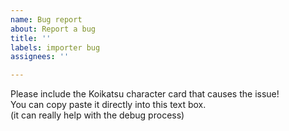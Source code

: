 ```yaml
---
name: Bug report
about: Report a bug
title: ''
labels: importer bug
assignees: ''

---
```


Please include the Koikatsu character card that causes the issue!  
You can copy paste it directly into this text box.  
(it can really help with the debug process)
